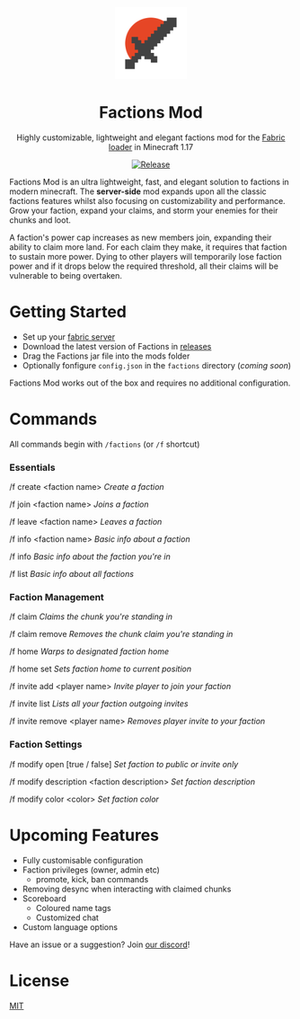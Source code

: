 <div align="center">

<img alt="Factions Mod Icon" src="src/main/resources/assets/factions/icon.png" width="128">

# Factions Mod

Highly customizable, lightweight and elegant factions mod for the [Fabric loader][fabric] in Minecraft 1.17

[![Release](https://img.shields.io/github/v/release/ickerio/factions=semver)][releases]

</div>

Factions Mod is an ultra lightweight, fast, and elegant solution to factions in modern minecraft. The **server-side** mod expands upon all the classic factions features whilst also focusing on customizability and performance. Grow your faction, expand your claims, and storm your enemies for their chunks and loot.

A faction's power cap increases as new members join, expanding their ability to claim more land. For each claim they make, it requires that faction to sustain more power. Dying to other players will temporarily lose faction power and if it drops below the required threshold, all their claims will be vulnerable to being overtaken. 

# Getting Started
 - Set up your [fabric server][fabric:install]
 - Download the latest version of Factions in [releases][releases]
 - Drag the Factions jar file into the mods folder
 - Optionally fonfigure `config.json` in the `factions` directory (*coming soon*)

Factions Mod works out of the box and requires no additional configuration.

# Commands

All commands begin with `/factions` (or `/f` shortcut)

### Essentials 

/f create &lt;faction name&gt; *Create a faction*

/f join &lt;faction name&gt; *Joins a faction*

/f leave &lt;faction name&gt; *Leaves a faction*

/f info &lt;faction name&gt; *Basic info about a faction*

/f info *Basic info about the faction you're in*

/f list *Basic info about all factions*

### Faction Management

/f claim *Claims the chunk you're standing in*

/f claim remove *Removes the chunk claim you're standing in*

/f home *Warps to designated faction home*

/f home set *Sets faction home to current position*

/f invite add &lt;player name&gt; *Invite player to join your faction*

/f invite list *Lists all your faction outgoing invites*

/f invite remove &lt;player name&gt; *Removes player invite to your faction*

### Faction Settings

/f modify open [true / false] *Set faction to public or invite only*

/f modify description &lt;faction description&gt; *Set faction description*

/f modify color &lt;color&gt; *Set faction color*


# Upcoming Features

- Fully customisable configuration
- Faction privileges (owner, admin etc)
  - promote, kick, ban commands
- Removing desync when interacting with claimed chunks
- Scoreboard
  - Coloured name tags
  - Customized chat
- Custom language options

Have an issue or a suggestion? Join [our discord](https://discord.gg/tHPFegeAY8)!

# License
[MIT](LICENSE)

[fabric]: https://fabricmc.net/
[fabric:install]: https://fabricmc.net/use/?page=server
[releases]: https://github.com/ickerio/factions/releases